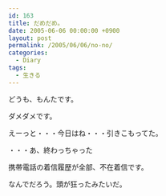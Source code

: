 ```yaml
---
id: 163
title: だめだめ。
date: 2005-06-06 00:00:00 +0900
layout: post
permalink: /2005/06/06/no-no/
categories:
  - Diary
tags:
  - 生きる
---
```

どうも、もんたです。
  
ダメダメです。

えーっと・・・今日はね・・・引きこもってた。

・・・あ、終わっちゃった

携帯電話の着信履歴が全部、不在着信です。
  
なんでだろう。頭が狂ったみたいだ。
